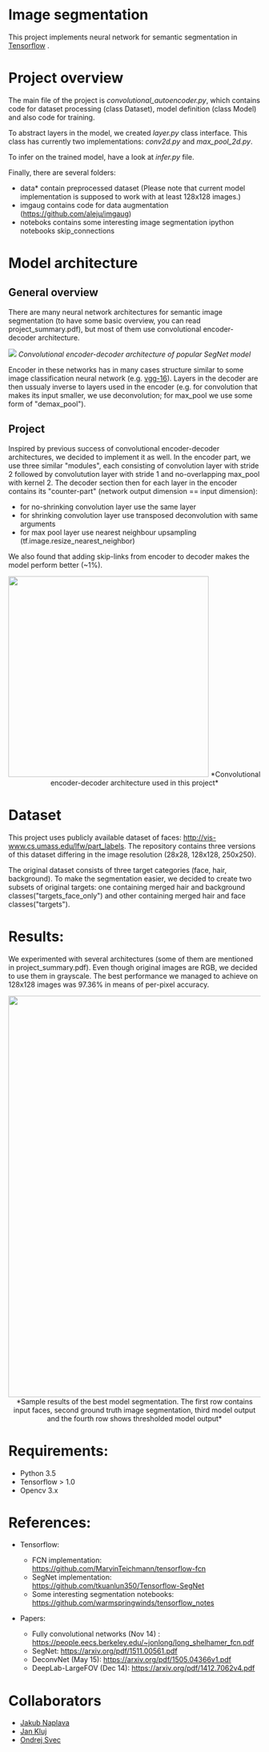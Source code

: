 # Image segmentation

This project implements neural network for semantic segmentation in [Tensorflow](https://github.com/tensorflow/tensorflow/) . 

# Project overview

The main file of the project is *convolutional_autoencoder.py*, which contains code for dataset processing (class Dataset), model definition (class Model) and also code for training. 

To abstract layers in the model, we created *layer.py* class interface. This class has currently two implementations: *conv2d.py* and *max_pool_2d.py*.

To infer on the trained model, have a look at *infer.py* file.

Finally, there are several folders:
- data* contain preprocessed dataset (Please note that current model implementation is supposed to work with at least 128x128 images.)
- imgaug contains code for data augmentation (https://github.com/aleju/imgaug)
- noteboks contains some interesting image segmentation ipython notebooks 
skip_connections

# Model architecture

## General overview 
There are many neural network architectures for semantic image segmentation (to have some basic overview, you can read project_summary.pdf), but most of them use convolutional encoder-decoder architecture.

![](http://mi.eng.cam.ac.uk/projects/segnet/images/segnet.png)
*Convolutional encoder-decoder architecture of popular SegNet model*

Encoder in these networks has in many cases structure similar to some image classification neural network (e.g. [vgg-16](https://github.com/tensorflow/tensorflow/blob/master/tensorflow/contrib/slim/python/slim/nets/vgg.py)). Layers in the decoder are then ussualy inverse to layers used in the encoder (e.g. for convolution that makes its input smaller, we use deconvolution; for max_pool we use some form of "demax_pool").

## Project

Inspired by previous success of convolutional encoder-decoder architectures, we decided to implement it as well. In the encoder part, we use three similar "modules", each consisting of convolution layer with stride 2 followed by convolutution layer with stride 1 and no-overlapping max_pool with kernel 2. The decoder section then for each layer in the encoder contains its "counter-part" (network output dimension == input dimension):
- for no-shrinking convolution layer use the same layer
- for shrinking convolution layer use transposed deconvolution with same arguments
- for max pool layer use nearest neighbour upsampling (tf.image.resize_nearest_neighbor)

We also found that adding skip-links from encoder to decoder makes the model perform better (~1%).

<center>
<img src="https://raw.githubusercontent.com/arahusky/Tensorflow-Segmentation/master/model.png" width="400">
*Convolutional encoder-decoder architecture used in this project*
</center>

# Dataset

This project uses publicly available dataset of faces: http://vis-www.cs.umass.edu/lfw/part_labels. The repository contains three versions of this dataset differing in the image resolution (28x28, 128x128, 250x250). 

The original dataset consists of three target categories (face, hair, background). To make the segmentation easier, we decided to create two subsets of original targets: one containing merged hair and background classes("targets_face_only") and other containing merged hair and face classes("targets"). 

# Results:

We experimented with several architectures (some of them are mentioned in project_summary.pdf). Even though original images are RGB, we decided to use them in grayscale. The best performance we managed to achieve on 128x128 images was 97.36% in means of per-pixel accuracy.

<center>
<img src="https://raw.githubusercontent.com/arahusky/Tensorflow-Segmentation/master/results.png" width="800">
*Sample results of the best model segmentation. The first row contains input faces, second ground truth image segmentation, third model output and the fourth row shows thresholded model output*
</center>

# Requirements:
- Python 3.5
- Tensorflow > 1.0
- Opencv 3.x

# References:

- Tensorflow:
  - FCN implementation: https://github.com/MarvinTeichmann/tensorflow-fcn
  - SegNet implementation: https://github.com/tkuanlun350/Tensorflow-SegNet
  - Some interesting segmentation notebooks: https://github.com/warmspringwinds/tensorflow_notes 

- Papers:
  - Fully convolutional networks (Nov 14) : https://people.eecs.berkeley.edu/~jonlong/long_shelhamer_fcn.pdf
  - SegNet: https://arxiv.org/pdf/1511.00561.pdf
  - DeconvNet (May 15): https://arxiv.org/pdf/1505.04366v1.pdf
  - DeepLab-LargeFOV (Dec 14): https://arxiv.org/pdf/1412.7062v4.pdf

# Collaborators

- [Jakub Naplava](https://github.com/arahusky)
- [Jan Kluj](https://github.com/Honkl)
- [Ondrej Svec](https://github.com/svecon/)
